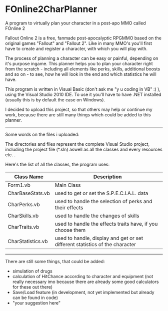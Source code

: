 FOnline2CharPlanner
===================

A program to virtually plan your character in a post-apo MMO called FOnline 2

Fallout Online 2 is a free, fanmade post-apocalyptic RPGMMO based on the original games "Fallout" and "Fallout 2". Like in many MMO's you'll first have to create and register a character, with which you will play with. 

The process of planning a character can be easy or painful, depending on it's purpose ingame. This planner helps you to plan your character right from the scratch - including all elements like perks, skills, additional boosts and so on - to see, how he will look in the end and which statistics he will have.

This program is written in Visual Basic (don't ask me "y u coding in VB" :) ), using the Visual Studio 2010 IDE. To use it you'll have to have .NET installed (usually this is by default the case on Windows). 

I decided to upload this project, so that others may help or continue my work, because there are still many things which could be added to this planner.

--------------------------------------------------------------------------------------------------------------------------

Some words on the files i uploaded:

The directories and files represent the complete Visual Studio project, including the project file (*.sln) aswell as all the classes and every resources etc. .

Here's the list of all the classes, the program uses:


|Class Name | Description |
|-----------|-------------|
|Form1.vb | Main Class |
|CharBaseStats.vb | used to get or set the S.P.E.C.I.A.L. data |
|CharPerks.vb | used to handle the selection of perks and their effects |
|CharSkills.vb | used to handle the changes of skills |
|CharTraits.vb | used to handle the effects traits have, if you choose them |
|CharStatistics.vb | used to handle, display and get or set different statistics of the character |

--------------------------------------------------------------------------------------------------------------------------

There are still some things, that could be added:

- simulation of drugs
- calculation of HitChance according to character and equipment (not really necessary imo because there are already some good calculators for these out there)
- Save/Load feature (in development, not yet implemented but already can be found in code)
- "your suggestion here" 
